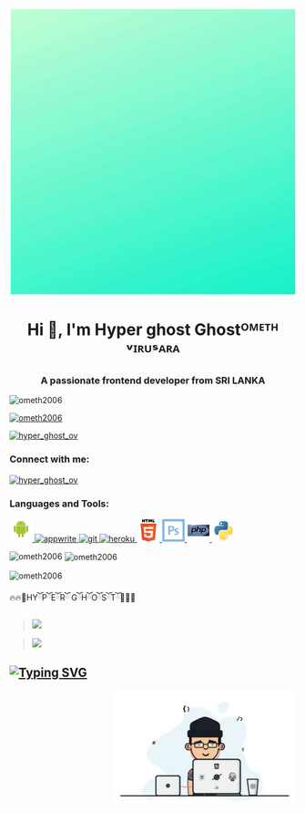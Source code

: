 
<p align=center width300>
<img src='HG Data Base/ezgif.com-gif-maker.gif'>
<p align =center/>
 <h1 align="center">Hi 👋, I'm Hyper ghost Ghostᴼᴹᴱᵀᴴ ᵛᴵᴿᵁˢᴬᴿᴬ</h1>
<h3 align="center">A passionate frontend developer from SRI LANKA</h3>

<p align="left"> <img src="https://komarev.com/ghpvc/?username=ometh2006&label=Profile%20views&color=0e75b6&style=flat" alt="ometh2006" /> </p>

<p align="left"> <a href="https://github.com/ryo-ma/github-profile-trophy"><img src="https://github-profile-trophy.vercel.app/?username=ometh2006" alt="ometh2006" /></a> </p>

<p align="left"> <a href="https://twitter.com/hyper_ghost_ov" target="blank"><img src="https://img.shields.io/twitter/follow/hyper_ghost_ov?logo=twitter&style=for-the-badge" alt="hyper_ghost_ov" /></a> </p>

<h3 align="left">Connect with me:</h3>
<p align="left">
<a href="https://twitter.com/hyper_ghost_ov" target="blank"><img align="center" src="https://raw.githubusercontent.com/rahuldkjain/github-profile-readme-generator/master/src/images/icons/Social/twitter.svg" alt="hyper_ghost_ov" height="30" width="40" /></a>
</p>

<h3 align="left">Languages and Tools:</h3>
<p align="left"> <a href="https://developer.android.com" target="_blank" rel="noreferrer"> <img src="https://raw.githubusercontent.com/devicons/devicon/master/icons/android/android-original-wordmark.svg" alt="android" width="40" height="40"/> </a> <a href="https://appwrite.io" target="_blank" rel="noreferrer"> <img src="https://www.vectorlogo.zone/logos/appwriteio/appwriteio-icon.svg" alt="appwrite" width="40" height="40"/> </a> <a href="https://git-scm.com/" target="_blank" rel="noreferrer"> <img src="https://www.vectorlogo.zone/logos/git-scm/git-scm-icon.svg" alt="git" width="40" height="40"/> </a> <a href="https://heroku.com" target="_blank" rel="noreferrer"> <img src="https://www.vectorlogo.zone/logos/heroku/heroku-icon.svg" alt="heroku" width="40" height="40"/> </a> <a href="https://www.w3.org/html/" target="_blank" rel="noreferrer"> <img src="https://raw.githubusercontent.com/devicons/devicon/master/icons/html5/html5-original-wordmark.svg" alt="html5" width="40" height="40"/> </a> <a href="https://www.photoshop.com/en" target="_blank" rel="noreferrer"> <img src="https://raw.githubusercontent.com/devicons/devicon/master/icons/photoshop/photoshop-line.svg" alt="photoshop" width="40" height="40"/> </a> <a href="https://www.php.net" target="_blank" rel="noreferrer"> <img src="https://raw.githubusercontent.com/devicons/devicon/master/icons/php/php-original.svg" alt="php" width="40" height="40"/> </a> <a href="https://www.python.org" target="_blank" rel="noreferrer"> <img src="https://raw.githubusercontent.com/devicons/devicon/master/icons/python/python-original.svg" alt="python" width="40" height="40"/> </a> </p>

<p><img align="left" src="https://github-readme-stats.vercel.app/api/top-langs?username=ometh2006&show_icons=true&locale=en&layout=compact" alt="ometh2006" /></p>

<p>&nbsp;<img align="center" src="https://github-readme-stats.vercel.app/api?username=ometh2006&show_icons=true&locale=en" alt="ometh2006" /></p>

<p><img align="center" src="https://github-readme-streak-stats.herokuapp.com/?user=ometh2006&" alt="ometh2006" /></p>

🔥🔥👻HYོPོEོRོ GོHོOོSོTོ👻🔥🔥

> <a href="http://t.me/Music_Finder_ghost_bot"><img src="https://img.shields.io/badge/ME ON TELEGRAM-0000ff?style=for-the-badge&logo=TELEGRAM&logoColor=ff000000&link=http://t.me/Music_Finder_ghost_bot" /><br>

</details>

> <a href="https://chat.whatsapp.com/EHmXrTzcRZg4rHa2zdxcps"><img src="https://img.shields.io/badge/ME on WHATSAPP-00FF00?style=for-the-badge&logo=whatsapp&logoColor=ff000000&link=https://chat.whatsapp.com/EHmXrTzcRZg4rHa2zdxcps" /><br>

</details>
  
 ## [![Typing SVG](https://readme-typing-svg.herokuapp.com?font=didot-ExtraBold&color=000ff&lines=HI!!!+I+am+HYPER+GHOST.;𝙿𝙾𝚆𝙴𝚁𝙳+𝙱𝚈:Ⓒ+HYPER+GHOST.;▪️◾⬛⬜⬛🟩⬛⬜◻️◽▫️;Loading......💥;😫😢🤧😑😐😶🙂😚😆🤣)](https://git.io/typing-svg)


<p align=right>
<img src="HG Data Base/ezgif.com-gif-maker (2).gif" width="320"/>
<p align=right>

